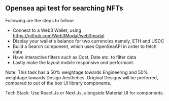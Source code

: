 ## Opensea api test for searching NFTs

Following are the steps to follow:
- Connect to a Web3 Wallet, using https://github.com/Web3Modal/web3modal
- Display your wallet's balance for two currencies namely, ETH and USDC
- Build a Search component, which uses OpenSeaAPI in order to fetch data
- Have interactive filters such as Cost, Date etc. to filter data
- Lastly make the layout mobile responsive and performant.

Note: This task has a 50% weightage towards Engineering and 50% weightage towards Design Aesthetics.
Original Designs will be preferred, compared to out of the box UI library components.

Tech Stack: Use React.Js or Next.Js, alongside Material UI for components.
